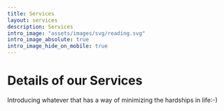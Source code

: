 ```yaml
---
title: Services
layout: services
description: Services
intro_image: "assets/images/svg/reading.svg"
intro_image_absolute: true
intro_image_hide_on_mobile: true
---
```


# Details of our Services

Introducing whatever that has a way of minimizing the hardships in life:-)
